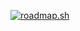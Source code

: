 <a href="https://roadmap.sh"><img src="https://api.roadmap.sh/v1-badge/wide/64b413eb9a1017508d230f1f?variant=light&roadmaps=cyber-security%2Ctechnical-writer%2Cjavascript" alt="roadmap.sh"/></a>

<!--
**Hiresh200/Hiresh200** is a ✨ _special_ ✨ repository because its `README.md` (this file) appears on your GitHub profile.

Here are some ideas to get you started:

- 🔭 I’m currently working on ...
- 🌱 I’m currently learning ...
- 👯 I’m looking to collaborate on ...
- 🤔 I’m looking for help with ...
- 💬 Ask me about ...
- 📫 How to reach me: ...
- 😄 Pronouns: ...
- ⚡ Fun fact: ...
-->
